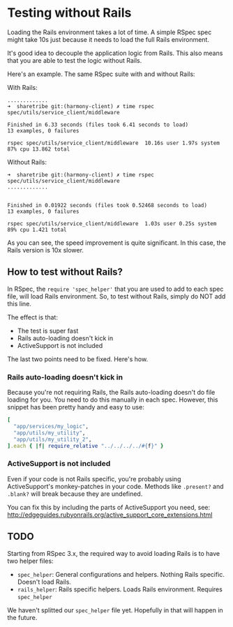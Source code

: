 # Testing without Rails

Loading the Rails environment takes a lot of time. A simple RSpec spec might take 10s just because it needs to load the full Rails environment.

It's good idea to decouple the application logic from Rails. This also means that you are able to test the logic without Rails.

Here's an example. The same RSpec suite with and without Rails:

With Rails:

```
.............
➜  sharetribe git:(harmony-client) ✗ time rspec spec/utils/service_client/middleware

Finished in 6.33 seconds (files took 6.41 seconds to load)
13 examples, 0 failures

rspec spec/utils/service_client/middleware  10.16s user 1.97s system 87% cpu 13.862 total
```

Without Rails:

```
➜  sharetribe git:(harmony-client) ✗ time rspec spec/utils/service_client/middleware
.............


Finished in 0.01922 seconds (files took 0.52468 seconds to load)
13 examples, 0 failures

rspec spec/utils/service_client/middleware  1.03s user 0.25s system 89% cpu 1.421 total
```

As you can see, the speed improvement is quite significant. In this case, the Rails version is 10x slower.

## How to test without Rails?

In RSpec, the `require 'spec_helper'` that you are used to add to each spec file, will load Rails environment. So, to test without Rails, simply do NOT add this line.

The effect is that:

* The test is super fast
* Rails auto-loading doesn't kick in
* ActiveSupport is not included

The last two points need to be fixed. Here's how.

### Rails auto-loading doesn't kick in

Because you're not requiring Rails, the Rails auto-loading doesn't do file loading for you. You need to do this manually in each spec. However, this snippet has been pretty handy and easy to use:

```ruby
[
  "app/services/my_logic",
  "app/utils/my_utility",
  "app/utils/my_utility_2",
].each { |f| require_relative "../../../../#{f}" }
```

### ActiveSupport is not included

Even if your code is not Rails specific, you're probably using ActiveSupport's monkey-patches in your code. Methods like `.present?` and `.blank?` will break because they are undefined.

You can fix this by including the parts of ActiveSupport you need, see: http://edgeguides.rubyonrails.org/active_support_core_extensions.html

## TODO

Starting from RSpec 3.x, the required way to avoid loading Rails is to have two helper files:

* `spec_helper`: General configurations and helpers. Nothing Rails specific. Doesn't load Rails.
* `rails_helper`: Rails specific helpers. Loads Rails environment. Requires `spec_helper`

We haven't splitted our `spec_helper` file yet. Hopefully in that will happen in the future.
